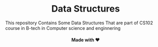 <h1 align="center">Data Structures</h1>
This repository Contains Some Data Structures That are part of CS102 course in B-tech in Computer science and enginnering
                                          <h4 align="center"> Made with ❤</h4>
